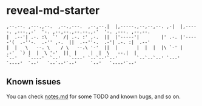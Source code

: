 # reveal-md-starter

```
,--.--. ,---.,--.  ,--.,---.  ,--,--.|  |,-----.,--,--,--. ,-|  |,-----. ,---.,-'  '-. ,--,--.,--.--.,-'  '-. ,---. ,--.--. 
|  .--'| .-. :\  `'  /| .-. :' ,-.  ||  |'-----'|        |' .-. |'-----'(  .-''-.  .-'' ,-.  ||  .--''-.  .-'| .-. :|  .--' 
|  |   \   --. \    / \   --.\ '-'  ||  |       |  |  |  |\ `-' |       .-'  `) |  |  \ '-'  ||  |     |  |  \   --.|  |    
`--'    `----'  `--'   `----' `--`--'`--'       `--`--`--' `---'        `----'  `--'   `--`--'`--'     `--'   `----'`--'    
```

## Known issues

You can check [notes.md](notes.md) for some TODO and known bugs, and so on.

